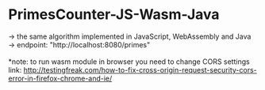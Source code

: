 # PrimesCounter-JS-Wasm-Java
-> the same algorithm implemented in JavaScript, WebAssembly and Java<br>
-> endpoint: "http://localhost:8080/primes"<br>
<br>*note: to run wasm module in browser you need to change CORS settings<br>
link: http://testingfreak.com/how-to-fix-cross-origin-request-security-cors-error-in-firefox-chrome-and-ie/

